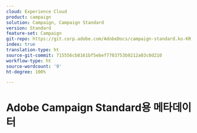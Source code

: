 ```yaml
---
cloud: Experience Cloud
product: campaign
solution: Campaign, Campaign Standard
version: Standard
feature-set: Campaign
git-repo: https://git.corp.adobe.com/AdobeDocs/campaign-standard.ko-KR
index: true
translation-type: ht
source-git-commit: 715556cb8161bf5ebef7703753b9212a03c0d210
workflow-type: ht
source-wordcount: '9'
ht-degree: 100%

---
```



# Adobe Campaign Standard용 메타데이터
